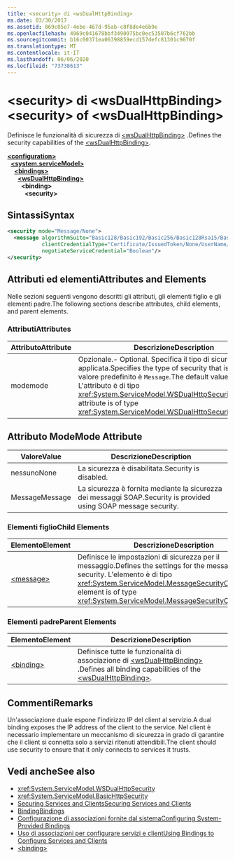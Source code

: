 ```yaml
---
title: <security> di <wsDualHttpBinding>
ms.date: 03/30/2017
ms.assetid: 869c05e7-4ebe-467d-95ab-c8f8de4e6b9e
ms.openlocfilehash: 4969c041678bbf3490975bc0ec53507b6cf762bb
ms.sourcegitcommit: b16c00371ea06398859ecd157defc81301c9070f
ms.translationtype: MT
ms.contentlocale: it-IT
ms.lasthandoff: 06/06/2020
ms.locfileid: "73738613"
---
```

# <a name="security-of-wsdualhttpbinding"></a><span data-ttu-id="0b9f6-102">\<security> di \<wsDualHttpBinding></span><span class="sxs-lookup"><span data-stu-id="0b9f6-102">\<security> of \<wsDualHttpBinding></span></span>
<span data-ttu-id="0b9f6-103">Definisce le funzionalità di sicurezza di [\<wsDualHttpBinding>](wsdualhttpbinding.md) .</span><span class="sxs-lookup"><span data-stu-id="0b9f6-103">Defines the security capabilities of the [\<wsDualHttpBinding>](wsdualhttpbinding.md).</span></span>  
  
[**\<configuration>**](../configuration-element.md)\
&nbsp;&nbsp;[**\<system.serviceModel>**](system-servicemodel.md)\
&nbsp;&nbsp;&nbsp;&nbsp;[**\<bindings>**](bindings.md)\
&nbsp;&nbsp;&nbsp;&nbsp;&nbsp;&nbsp;[**\<wsDualHttpBinding>**](wsdualhttpbinding.md)\
&nbsp;&nbsp;&nbsp;&nbsp;&nbsp;&nbsp;&nbsp;&nbsp;**\<binding>**\
&nbsp;&nbsp;&nbsp;&nbsp;&nbsp;&nbsp;&nbsp;&nbsp;&nbsp;&nbsp;**\<security>**  
  
## <a name="syntax"></a><span data-ttu-id="0b9f6-104">Sintassi</span><span class="sxs-lookup"><span data-stu-id="0b9f6-104">Syntax</span></span>  
  
```xml  
<security mode="Message/None">
  <message algorithmSuite="Basic128/Basic192/Basic256/Basic128Rsa15/Basic256Rsa15/TripleDes/TripleDesRsa15/Basic128Sha256/Basic192Sha256/TripleDesSha256/Basic128Sha256Rsa15/Basic192Sha256Rsa15/Basic256Sha256Rsa15/TripleDesSha256Rsa15"
           clientCredentialType="Certificate/IssuedToken/None/UserName/Windows"
           negotiateServiceCredential="Boolean"/>
</security>
```  
  
## <a name="attributes-and-elements"></a><span data-ttu-id="0b9f6-105">Attributi ed elementi</span><span class="sxs-lookup"><span data-stu-id="0b9f6-105">Attributes and Elements</span></span>  
 <span data-ttu-id="0b9f6-106">Nelle sezioni seguenti vengono descritti gli attributi, gli elementi figlio e gli elementi padre.</span><span class="sxs-lookup"><span data-stu-id="0b9f6-106">The following sections describe attributes, child elements, and parent elements.</span></span>  
  
### <a name="attributes"></a><span data-ttu-id="0b9f6-107">Attributi</span><span class="sxs-lookup"><span data-stu-id="0b9f6-107">Attributes</span></span>  
  
|<span data-ttu-id="0b9f6-108">Attributo</span><span class="sxs-lookup"><span data-stu-id="0b9f6-108">Attribute</span></span>|<span data-ttu-id="0b9f6-109">Descrizione</span><span class="sxs-lookup"><span data-stu-id="0b9f6-109">Description</span></span>|  
|---------------|-----------------|  
|<span data-ttu-id="0b9f6-110">mode</span><span class="sxs-lookup"><span data-stu-id="0b9f6-110">mode</span></span>|<span data-ttu-id="0b9f6-111">Opzionale.</span><span class="sxs-lookup"><span data-stu-id="0b9f6-111">-   Optional.</span></span> <span data-ttu-id="0b9f6-112">Specifica il tipo di sicurezza applicata.</span><span class="sxs-lookup"><span data-stu-id="0b9f6-112">Specifies the type of security that is applied.</span></span> <span data-ttu-id="0b9f6-113">Il valore predefinito è `Message`.</span><span class="sxs-lookup"><span data-stu-id="0b9f6-113">The default value is `Message`.</span></span> <span data-ttu-id="0b9f6-114">L'attributo è di tipo <xref:System.ServiceModel.WSDualHttpSecurityMode>.</span><span class="sxs-lookup"><span data-stu-id="0b9f6-114">This attribute is of type <xref:System.ServiceModel.WSDualHttpSecurityMode>.</span></span>|  
  
## <a name="mode-attribute"></a><span data-ttu-id="0b9f6-115">Attributo Mode</span><span class="sxs-lookup"><span data-stu-id="0b9f6-115">Mode Attribute</span></span>  
  
|<span data-ttu-id="0b9f6-116">Valore</span><span class="sxs-lookup"><span data-stu-id="0b9f6-116">Value</span></span>|<span data-ttu-id="0b9f6-117">Descrizione</span><span class="sxs-lookup"><span data-stu-id="0b9f6-117">Description</span></span>|  
|-----------|-----------------|  
|<span data-ttu-id="0b9f6-118">nessuno</span><span class="sxs-lookup"><span data-stu-id="0b9f6-118">None</span></span>|<span data-ttu-id="0b9f6-119">La sicurezza è disabilitata.</span><span class="sxs-lookup"><span data-stu-id="0b9f6-119">Security is disabled.</span></span>|  
|<span data-ttu-id="0b9f6-120">Message</span><span class="sxs-lookup"><span data-stu-id="0b9f6-120">Message</span></span>|<span data-ttu-id="0b9f6-121">La sicurezza è fornita mediante la sicurezza dei messaggi SOAP.</span><span class="sxs-lookup"><span data-stu-id="0b9f6-121">Security is provided using SOAP message security.</span></span>|  
  
### <a name="child-elements"></a><span data-ttu-id="0b9f6-122">Elementi figlio</span><span class="sxs-lookup"><span data-stu-id="0b9f6-122">Child Elements</span></span>  
  
|<span data-ttu-id="0b9f6-123">Elemento</span><span class="sxs-lookup"><span data-stu-id="0b9f6-123">Element</span></span>|<span data-ttu-id="0b9f6-124">Descrizione</span><span class="sxs-lookup"><span data-stu-id="0b9f6-124">Description</span></span>|  
|-------------|-----------------|  
|[\<message>](message-of-wsdualhttpbinding.md)|<span data-ttu-id="0b9f6-125">Definisce le impostazioni di sicurezza per il messaggio.</span><span class="sxs-lookup"><span data-stu-id="0b9f6-125">Defines the settings for the message-level security.</span></span> <span data-ttu-id="0b9f6-126">L'elemento è di tipo <xref:System.ServiceModel.MessageSecurityOverHttp>.</span><span class="sxs-lookup"><span data-stu-id="0b9f6-126">This element is of type <xref:System.ServiceModel.MessageSecurityOverHttp>.</span></span>|  
  
### <a name="parent-elements"></a><span data-ttu-id="0b9f6-127">Elementi padre</span><span class="sxs-lookup"><span data-stu-id="0b9f6-127">Parent Elements</span></span>  
  
|<span data-ttu-id="0b9f6-128">Elemento</span><span class="sxs-lookup"><span data-stu-id="0b9f6-128">Element</span></span>|<span data-ttu-id="0b9f6-129">Descrizione</span><span class="sxs-lookup"><span data-stu-id="0b9f6-129">Description</span></span>|  
|-------------|-----------------|  
|[\<binding>](bindings.md)|<span data-ttu-id="0b9f6-130">Definisce tutte le funzionalità di associazione di [\<wsDualHttpBinding>](wsdualhttpbinding.md) .</span><span class="sxs-lookup"><span data-stu-id="0b9f6-130">Defines all binding capabilities of the [\<wsDualHttpBinding>](wsdualhttpbinding.md).</span></span>|  
  
## <a name="remarks"></a><span data-ttu-id="0b9f6-131">Commenti</span><span class="sxs-lookup"><span data-stu-id="0b9f6-131">Remarks</span></span>  
 <span data-ttu-id="0b9f6-132">Un'associazione duale espone l'indirizzo IP del client al servizio.</span><span class="sxs-lookup"><span data-stu-id="0b9f6-132">A dual binding exposes the IP address of the client to the service.</span></span> <span data-ttu-id="0b9f6-133">Nel client è necessario implementare un meccanismo di sicurezza in grado di garantire che il client si connetta solo a servizi ritenuti attendibili.</span><span class="sxs-lookup"><span data-stu-id="0b9f6-133">The client should use security to ensure that it only connects to services it trusts.</span></span>  
  
## <a name="see-also"></a><span data-ttu-id="0b9f6-134">Vedi anche</span><span class="sxs-lookup"><span data-stu-id="0b9f6-134">See also</span></span>

- <xref:System.ServiceModel.WSDualHttpSecurity>
- <xref:System.ServiceModel.BasicHttpSecurity>
- [<span data-ttu-id="0b9f6-135">Securing Services and Clients</span><span class="sxs-lookup"><span data-stu-id="0b9f6-135">Securing Services and Clients</span></span>](../../../wcf/feature-details/securing-services-and-clients.md)
- [<span data-ttu-id="0b9f6-136">Binding</span><span class="sxs-lookup"><span data-stu-id="0b9f6-136">Bindings</span></span>](../../../wcf/bindings.md)
- [<span data-ttu-id="0b9f6-137">Configurazione di associazioni fornite dal sistema</span><span class="sxs-lookup"><span data-stu-id="0b9f6-137">Configuring System-Provided Bindings</span></span>](../../../wcf/feature-details/configuring-system-provided-bindings.md)
- [<span data-ttu-id="0b9f6-138">Uso di associazioni per configurare servizi e client</span><span class="sxs-lookup"><span data-stu-id="0b9f6-138">Using Bindings to Configure Services and Clients</span></span>](../../../wcf/using-bindings-to-configure-services-and-clients.md)
- [\<binding>](bindings.md)
